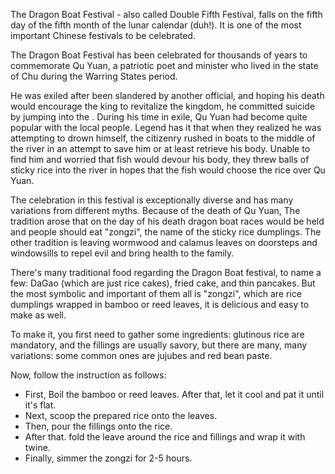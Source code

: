 The Dragon Boat Festival - also called Double Fifth Festival, falls on the fifth day of the fifth month of the lunar calendar (duh!). It is one of the most important Chinese festivals to be celebrated.

The Dragon Boat Festival has been celebrated for thousands of years to commemorate Qu Yuan, a patriotic poet and minister who lived in the state of Chu during the Warring States period. 

He was exiled after been slandered by another official, and hoping his death would encourage the king to revitalize the kingdom, he committed suicide by jumping into the . During his time in exile, Qu Yuan had become quite popular with the local people. Legend has it that when they realized he was attempting to drown himself, the citizenry rushed in boats to the middle of the river in an attempt to save him or at least retrieve his body. Unable to find him and worried that fish would devour his body, they threw balls of sticky rice into the river in hopes that the fish would choose the rice over Qu Yuan. 

The celebration in this festival is exceptionally diverse and has many variations from different myths. Because of the death of Qu Yuan, The tradition arose that on the day of his death dragon boat races would be held and people should eat "zongzi", the name of the sticky rice dumplings. The other tradition is leaving wormwood and calamus leaves on doorsteps and windowsills to repel evil and bring health to the family.

There's many traditional food regarding the Dragon Boat festival, to name a few: DaGao (which are just rice cakes), fried cake, and thin pancakes. But the most symbolic and important of them all is "zongzi", which are rice dumplings wrapped in bamboo or reed leaves, it is delicious and easy to make as well. 

To make it, you first need to gather some ingredients: glutinous rice are mandatory, and the fillings are usually savory, but there are many, many variations: some common ones are jujubes and red bean paste.

Now, follow the instruction as follows:

* First, Boil the bamboo or reed leaves. After that, let it cool and pat it until it's flat.
* Next, scoop the prepared rice onto the leaves.
* Then, pour the fillings onto the rice.
* After that. fold the leave around the rice and fillings and wrap it with twine. 
* Finally, simmer the zongzi for 2-5 hours.